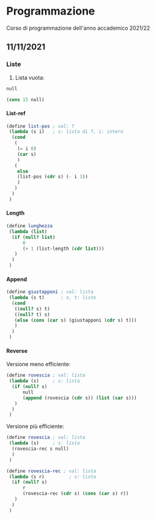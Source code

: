 # Programmazione
Corso di programmazione dell'anno accademico 2021/22

## 11/11/2021
### Liste
1) Lista vuota:
```scheme
null
```

```scheme
(cons 15 null)
```


#### List-ref
```scheme
(define list-pos ; val: T
 (lambda (s i)   ; s: lista di T, i: intero
  (cond
   (
    (= i 0)
    (car s)
    )
   (
    else
    (list-pos (cdr s) (- i 1))
    )
   )
  )
 )
```

#### Length
```scheme
(define lunghezza
 (lambda (list)
  (if (null? list)
      0
      (+ 1 (list-length (cdr list)))
   )
  )
 )
```

#### Append
```scheme
(define giustapponi ; val: lista
 (lambda (s t)      ; s, t: liste
  (cond
   ((null? s) t)
   ((null? t) s)
   (else (cons (car s) (giustapponi (cdr s) t)))
   )
  )
 )
```

#### Reverse
Versione meno efficiente:
```scheme
(define rovescia ; val: lista
 (lambda (s)     ; s: lista
  (if (null? s)
      null
      (append (rovescia (cdr s)) (list (car s)))
   )
  )
 )
 ```
Versione più efficiente:
```scheme
(define rovescia ; val: lista
 (lambda (s)     ; s: lista
  (rovescia-rec s null)
  )
 )

(define rovescia-rec ; val: lista
 (lambda (s r)         ; s: lista
  (if (null? s)
      r
      (rovescia-rec (cdr s) (cons (car s) r))
   )
  )
 )
 ```
